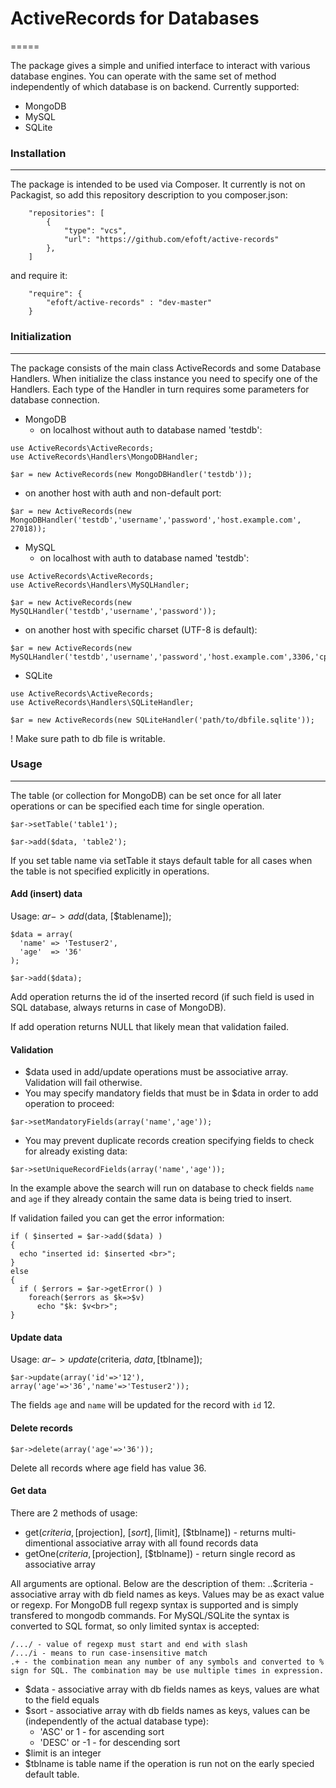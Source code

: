 # ActiveRecords for Databases
=====

The package gives a simple and unified interface to interact with various database engines. You can operate with the same set of method independently of which database is on backend. Currently supported:
* MongoDB
* MySQL
* SQLite

### Installation
------
The package is intended to be used via Composer. It currently is not on Packagist, so add this repository description to you composer.json:
```
    "repositories": [
        {
            "type": "vcs",
            "url": "https://github.com/efoft/active-records"
        },
    ]
```
and require it:
```
    "require": {
        "efoft/active-records" : "dev-master"
    }
```

### Initialization
------
The package consists of the main class ActiveRecords and some Database Handlers. When initialize the class instance you need to specify one of the Handlers. Each type of the Handler in turn requires some parameters for database connection.

* MongoDB
  * on localhost without auth to database named 'testdb':
```
use ActiveRecords\ActiveRecords;
use ActiveRecords\Handlers\MongoDBHandler;

$ar = new ActiveRecords(new MongoDBHandler('testdb'));
```
  * on another host with auth and non-default port:
```
$ar = new ActiveRecords(new MongoDBHandler('testdb','username','password','host.example.com', 27018));
```

* MySQL
  * on localhost with auth to database named 'testdb':
```
use ActiveRecords\ActiveRecords;
use ActiveRecords\Handlers\MySQLHandler;

$ar = new ActiveRecords(new MySQLHandler('testdb','username','password'));
```
  * on another host with specific charset (UTF-8 is default):
```
$ar = new ActiveRecords(new MySQLHandler('testdb','username','password','host.example.com',3306,'cp1252'));
```

* SQLite
```
use ActiveRecords\ActiveRecords;
use ActiveRecords\Handlers\SQLiteHandler;

$ar = new ActiveRecords(new SQLiteHandler('path/to/dbfile.sqlite'));
```
! Make sure path to db file is writable.

### Usage
------
The table (or collection for MongoDB) can be set once for all later operations or can be specified each time for single operation.
```
$ar->setTable('table1');

$ar->add($data, 'table2');
```
If you set table name via setTable it stays default table for all cases when the table is not specified explicitly in operations.

#### Add (insert) data
Usage: $ar->add($data, [$tablename]);
```
$data = array(
  'name' => 'Testuser2',
  'age'  => '36'
);

$ar->add($data);
```
Add operation returns the id of the inserted record (if such field is used in SQL database, always returns in case of MongoDB).

If add operation returns NULL that likely mean that validation failed.

#### Validation
* $data used in add/update operations must be associative array. Validation will fail otherwise.
* You may specify mandatory fields that must be in $data in order to add operation to proceed:
```
$ar->setMandatoryFields(array('name','age'));
```
* You may prevent duplicate records creation specifying fields to check for already existing data:
```
$ar->setUniqueRecordFields(array('name','age'));
```
In the example above the search will run on database to check fields `name` and `age` if they already contain the same data is being tried to insert.

If validation failed you can get the error information:
```
if ( $inserted = $ar->add($data) )
{
  echo "inserted id: $inserted <br>";
}
else
{
  if ( $errors = $ar->getError() )
    foreach($errors as $k=>$v)
      echo "$k: $v<br>";
}
```
#### Update data
Usage: $ar->update($criteria, $data, [$tblname]);
```
$ar->update(array('id'=>'12'), array('age'=>'36','name'=>'Testuser2'));
```
The fields `age` and `name` will be updated for the record with `id` 12.

#### Delete records
```
$ar->delete(array('age'=>'36'));
```
Delete all records where age field has value 36.

#### Get data
There are 2 methods of usage:
* get($criteria, [$projection], [$sort], [$limit], [$tblname]) - returns multi-dimentional associative array with all found records data
* getOne($criteria, [$projection], [$tblname]) - return single record as associative array

All arguments are optional. Below are the description of them:
..$criteria - associative array with db field names as keys. Values may be as exact value or regexp. For MongoDB full regexp syntax is supported and is simply transfered to mongodb commands. For MySQL/SQLite the syntax is converted to SQL format, so only limited syntax is accepted:
```
/.../ - value of regexp must start and end with slash
/.../i - means to run case-insensitive match
.+ - the combination mean any number of any symbols and converted to % sign for SQL. The combination may be use multiple times in expression.
```
* $data - associative array with db fields names as keys, values are what to the field equals
* $sort - associative array with db fields names as keys, values can be (independently of the actual database type):
  * 'ASC' or 1 - for ascending sort
  * 'DESC' or -1 - for descending sort
* $limit is an integer
* $tblname is table name if the operation is run not on the early specied default table.
